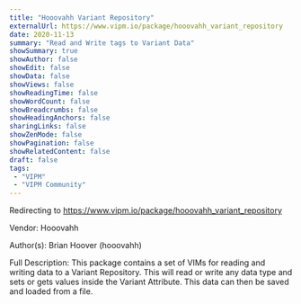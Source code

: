 ```yaml
---
title: "Hooovahh Variant Repository"
externalUrl: https://www.vipm.io/package/hooovahh_variant_repository
date: 2020-11-13
summary: "Read and Write tags to Variant Data"
showSummary: true
showAuthor: false
showEdit: false
showData: false
showViews: false
showReadingTime: false
showWordCount: false
showBreadcrumbs: false
showHeadingAnchors: false
sharingLinks: false
showZenMode: false
showPagination: false
showRelatedContent: false
draft: false
tags:
 - "VIPM"
 - "VIPM Community"
---
```


Redirecting to https://www.vipm.io/package/hooovahh_variant_repository

Vendor: Hooovahh

Author(s): Brian Hoover (hooovahh)
 
Full Description:
This package contains a set of VIMs for reading and writing data to a Variant Repository.  This will read or write any data type and sets or gets values inside the Variant Attribute.  This data can then be saved and loaded from a file.